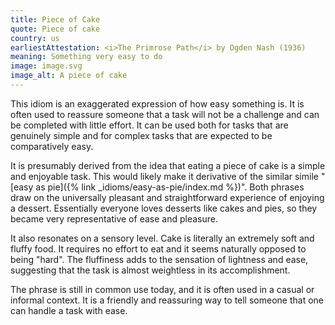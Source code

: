 ```yaml
---
title: Piece of Cake
quote: Piece of cake
country: us
earliestAttestation: <i>The Primrose Path</i> by Ogden Nash (1936)
meaning: Something very easy to do
image: image.svg
image_alt: A piece of cake
---
```


This idiom is an exaggerated expression of how easy something is. It is often used to reassure someone that a task will not be a challenge and can be completed with little effort. It can be used both for tasks that are genuinely simple and for complex tasks that are expected to be comparatively easy.

It is presumably derived from the idea that eating a piece of cake is a simple and enjoyable task. This would likely make it derivative of the similar simile "[easy as pie]({% link _idioms/easy-as-pie/index.md %})". Both phrases draw on the universally pleasant and straightforward experience of enjoying a dessert. Essentially everyone loves desserts like cakes and pies, so they became very representative of ease and pleasure. 

It also resonates on a sensory level. Cake is literally an extremely soft and fluffy food. It requires no effort to eat and it seems naturally opposed to being "hard". The fluffiness adds to the sensation of lightness and ease, suggesting that the task is almost weightless in its accomplishment.

The phrase is still in common use today, and it is often used in a casual or informal context. It is a friendly and reassuring way to tell someone that one can handle a task with ease.
